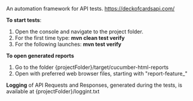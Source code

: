An automation framework for API tests. https://deckofcardsapi.com/

**To start tests**:
1. Open the console and navigate to the project folder.
2. For the first time type: **mvn clean test verify**
3. For the following launches: **mvn test verify**

**To open generated reports**
1. Go to the folder {projectFolder}/target/cucumber-html-reports
2. Open with preferred web browser files, starting with "report-feature_"

**Logging** of API Requests and Responses, generated during the tests, is available at {projectFolder}/loggint.txt

